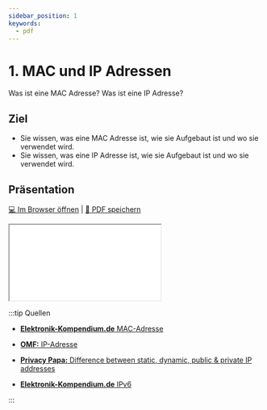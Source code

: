 ```yaml
---
sidebar_position: 1
keywords:
  - pdf
---
```


# 1.  MAC und IP Adressen

Was ist eine MAC Adresse?
Was ist eine IP Adresse?

## Ziel

* Sie wissen, was eine MAC Adresse ist, wie sie Aufgebaut ist und wo sie verwendet wird.
* Sie wissen, was eine IP Adresse ist, wie sie Aufgebaut ist und wo sie verwendet wird.

## Präsentation

[:computer: Im Browser öffnen](pathname:///slides/20_iso_osi/02_Adressierung) | [:floppy_disk: PDF speichern](pathname:///slides/20_iso_osi/02_Adressierung)

<iframe src="/bbzbl-modul-117/slides/20_iso_osi/02_Adressierung"></iframe>


:::tip Quellen

- [**Elektronik-Kompendium.de** MAC-Adresse](https://www.elektronik-kompendium.de/sites/net/1406201.htm)

- [**OMF:** IP-Adresse](https://omf.ai/lexikon/ip-adresse/)

- [**Privacy Papa:** Difference between static, dynamic, public & private IP addresses](https://www.privacypapa.com/static-dynamic-public-private-ip-address/)

- [**Elektronik-Kompendium.de** IPv6](https://www.elektronik-kompendium.de/sites/net/0812201.htm)

:::
